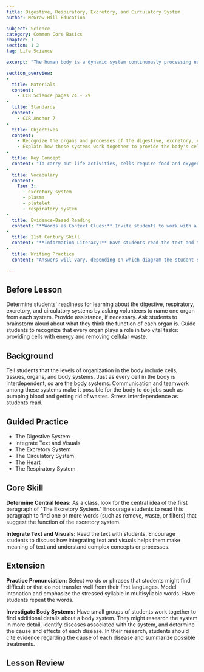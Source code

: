 ```yaml
---
title: Digestive, Respiratory, Excretory, and Circulatory System
author: McGraw-Hill Education

subject: Science
category: Common Core Basics
chapter: 1
section: 1.2
tag: Life Science

excerpt: "The human body is a dynamic system continuously processing nutrients, wastes, and gases. This lesson identifies the organs and processes involved in digestion, respiration, excretion, and circulation."

section_overview:
-
  title: Materials
  content:
    - CCB Science pages 24 - 29
-
  title: Standards
  content:
    - CCR Anchor 7
-
  title: Objectives
  content:
    - Recognize the organs and processes of the digestive, excretory, circulatory, and respiratory systems
    - Explain how these systems work together to provide the body's cells with energy and remove cellular wastes
-
  title: Key Concept
  content: "To carry out life activities, cells require food and oxygen. They also produce wastes. Each system plays a role in delivering the materials that cells need and carrying away wastes they make."
-
  title: Vocabulary
  content:
    Tier 3:
      - excretory system
      - plasma
      - platelet
      - respiratory system
-
  title: Evidence-Based Reading
  content: "**Words as Context Clues:** Invite students to work with a partner to reread the text on this page. Model questions that students can ask themselves while reading, such as: What is this paragraph about? How is this paragraph organized? What are the important ideas? Do they form a pattern? After reading, have students underline words that serve as context clues. Point out that the words in, down, into, there, across carries, passes, and leave indicate location and movement from place to place. Students will notice that the text follows the sequence of food as it moves through the body. Help students recognize that the writer has placed ideas in the order that events happen. The text therefore follows a time-order pattern of organization."
-
  title: 21st Century Skill
  content: "**Information Literacy:** Have students read the text and then explain the meaning of the terms reliable and reputable in their own words. Invite students to give specific examples of how they can assess the reliability of a website and the articles found there. A reliable article should list an author, along with the author's credentials (information about their qualifications, degree, and employer). Remind students to look for the purpose of a website. For example, is the site selling a product? If so, information at the site might be biased."
-
  title: Writing Practice
  content: "Answers will vary, depending on which diagram the student selects. Remind students to use information from both the text and the diagram when writing their paragraphs."

---
```

## Before Lesson

Determine students' readiness for learning about the digestive, respiratory, excretory, and circulatory systems by asking volunteers to name one organ from each system. Provide assistance, if necessary. Ask students to brainstorm aloud about what they think the function of each organ is. Guide students to recognize that every organ plays a role in two vital tasks: providing cells with energy and removing cellular waste.

## Background

Tell students that the levels of organization in the body include cells, tissues, organs, and body systems. Just as every cell in the body is interdependent, so are the body systems. Communication and teamwork among these systems make it possible for the body to do jobs such as pumping blood and getting rid of wastes. Stress interdependence as students read.

## Guided Practice

- The Digestive System
- Integrate Text and Visuals
- The Excretory System
- The Circulatory System
- The Heart
- The Respiratory System

## Core Skill

**Determine Central Ideas:** As a class, look for the central idea of the first paragraph of "The Excretory System." Encourage students to read this paragraph to find one or more words (such as remove, waste, or filters) that suggest the function of the excretory system.

**Integrate Text and Visuals:** Read the text with students. Encourage students to discuss how integrating text and visuals helps them make meaning of text and understand complex concepts or processes.

## Extension

**Practice Pronunciation:** Select words or phrases that students might find difficult or that do not transfer well from their first languages. Model intonation and emphasize the stressed syllable in multisyllabic words. Have students repeat the words.

**Investigate Body Systems:** Have small groups of students work together to find additional details about a body system. They might research the system in more detail, identify diseases associated with the system, and determine the cause and effects of each disease. In their research, students should cite evidence regarding the cause of each disease and summarize possible treatments.

## Lesson Review
